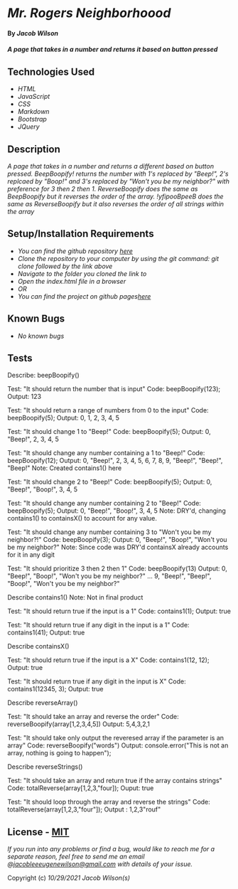 # _Mr. Rogers Neighborhoood_

#### By _**Jacob Wilson**_

#### _A page that takes in a number and returns it based on button pressed_

## Technologies Used

* _HTML_
* _JavaScript_
* _CSS_
* _Markdown_
* _Bootstrap_
* _JQuery_

## Description

_A page that takes in a number and returns a different based on button pressed. BeepBoopify! returns the number with 1's replaced by "Beep!", 2's replcaed by "Boop!" and 3's replaced by "Won't you be my neighbor?" with preference for 3 then 2 then 1. ReverseBoopify does the same as BeepBoopify but it reverses the order of the array. !yfipooBpeeB does the same as ReverseBoopify but it also reverses the order of all strings within the array_

## Setup/Installation Requirements

* _You can find the github repository [here](https://github.com/JLEWilson/mr_rogers_neighborhood.git)_
* _Clone the repository to your computer by using the git command: git clone followed by the link above_
* _Navigate to the folder you cloned the link to_
* _Open the index.html file in a browser_
* _OR_
* _You can find the project on github pages[here](https://jlewilson.github.io/mr_rogers_neighborhood/)_

## Known Bugs

* _No known bugs_

## Tests

Describe: beepBoopify()

Test: "It should return the number that is input"
Code: beepBoopify(123);
Output: 123

Test: "It should return a range of numbers from 0 to the input"
Code: beepBoopify(5);
Output: 0, 1, 2, 3, 4, 5

Test: "It should change 1 to "Beep!"
Code: beepBoopify(5);
Output: 0, "Beep!", 2, 3, 4, 5

Test: "It should change any number containing a 1 to "Beep!"
Code: beepBoopify(12);
Output: 0, "Beep!", 2, 3, 4, 5, 6, 7, 8, 9, "Beep!", "Beep!", "Beep!"
Note: Created contains1() here

Test: "It should change 2 to "Beep!"
Code: beepBoopify(5);
Output: 0, "Beep!", "Boop!", 3, 4, 5

Test: "It should change any number containing 2 to "Beep!"
Code: beepBoopify(5);
Output: 0, "Beep!", "Boop!", 3, 4, 5
Note: DRY'd, changing contains1() to containsX() to account for any value.

Test: "It should change any number containing 3 to "Won't you be my neighbor?!"
Code: beepBoopify(3);
Output: 0, "Beep!", "Boop!", "Won't you be my neighbor?"
Note: Since code was DRY'd containsX already accounts for it in any digit

Test: "It should prioritize 3 then 2 then 1"
Code: beepBoopify(13)
Output: 0, "Beep!", "Boop!", "Won't you be my neighbor?" ... 9, "Beep!", "Beep!", "Boop!", "Won't you be my neighbor?"

Describe contains1()
Note: Not in final product

Test: "It should return true if the input is a 1"
Code: contains1(1);
Output: true

Test: "It should return true if any digit in the input is a 1"
Code: contains1(41);
Output: true

Describe containsX()

Test: "It should return true if the input is a X"
Code: contains1(12, 12);
Output: true

Test: "It should return true if any digit in the input is X"
Code: contains1(12345, 3);
Output: true

Describe reverseArray()

Test: "It should take an array and reverse the order"
Code: reverseBoopify(array[1,2,3,4,5])
Output: 5,4,3,2,1

Test: "It should take only output the reveresed array if the parameter is an array"
Code: reverseBoopify("words")
Output: console.error("This is not an array, nothing is going to happen");

Describe reverseStrings()

Test: "It should take an array and return true if the array contains strings"
Code: totalReverse(array[1,2,3,"four]);
Ouput: true

Test: "It should loop through the array and reverse the strings"
Code: totalReverse(array[1,2,3,"four"]);
Output : 1,2,3"rouf"


## License - [MIT](https://opensource.org/licenses/MIT)

_If you run into any problems or find a bug, would like to reach me for a separate reason, feel free to send me an email @jacobleeeugenewilson@gmail.com with details of your issue._

Copyright (c) _10/29/2021_ _Jacob Wilson(s)_